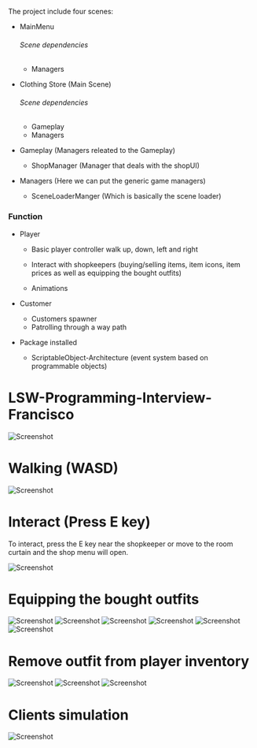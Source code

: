The project include four scenes: 
+ MainMenu 
    ###### Scene dependencies
  - Managers
+ Clothing Store (Main Scene)  
    ###### Scene dependencies
  - Gameplay
  - Managers

+ Gameplay  (Managers releated to the Gameplay)
  - ShopManager (Manager that deals with the shopUI)

+ Managers (Here we can put the generic game managers)
  - SceneLoaderManger (Which is basically the scene loader)
  
 ### Function 
 
+ Player
 
  - Basic player controller walk up, down, left and right
 
  - Interact with shopkeepers (buying/selling items, item icons, item prices as well as equipping the bought outfits)
  - Animations
 
+ Customer
  - Customers spawner
  - Patrolling through a way path
  
+ Package installed
  - ScriptableObject-Architecture (event system based on programmable objects)

# LSW-Programming-Interview-Francisco
![Screenshot](Screenshot/Screenshot_1.png)
# Walking (WASD)
![Screenshot](Screenshot/Screenshot_2.png)
# Interact (Press E key) 

To interact, press the E key near the shopkeeper or move to the room curtain and the shop menu will open.

![Screenshot](Screenshot/Screenshot_3.png)
# Equipping the bought outfits
![Screenshot](Screenshot/Screenshot_4.png)
![Screenshot](Screenshot/Screenshot_4_1.png)
![Screenshot](Screenshot/Screenshot_4_4.png)
![Screenshot](Screenshot/Screenshot_8.png)
![Screenshot](Screenshot/Screenshot_9.png)
![Screenshot](Screenshot/Screenshot_10.png)

# Remove outfit from player inventory
![Screenshot](Screenshot/Screenshot_4_1.png)
![Screenshot](Screenshot/Screenshot_4_2.png)
![Screenshot](Screenshot/Screenshot_4_3.png)

# Clients simulation
![Screenshot](Screenshot/Screenshot_8.png)
